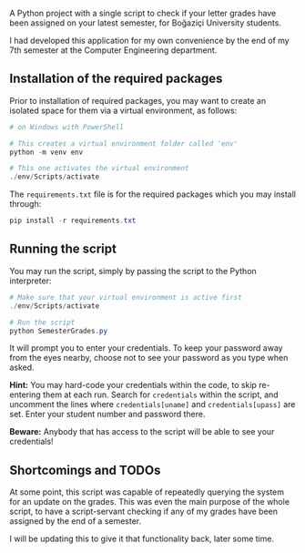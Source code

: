 A Python project with a single script to check if your letter grades have been assigned on your latest semester,
for Boğaziçi University students.

I had developed this application for my own convenience by the end of my 7th semester at the Computer Engineering department.

## Installation of the required packages

Prior to installation of required packages, you may want to create an isolated space for them via a virtual environment, as follows:

```powershell
# on Windows with PowerShell

# This creates a virtual environment folder called 'env'
python -m venv env

# This one activates the virtual environment
./env/Scripts/activate
```

The `requirements.txt` file is for the required packages which you may install through:

```powershell
pip install -r requirements.txt
```

## Running the script

You may run the script, simply by passing the script to the Python interpreter:

```powershell
# Make sure that your virtual environment is active first
./env/Scripts/activate

# Run the script
python SemesterGrades.py
```

It will prompt you to enter your credentials. To keep your password away from the eyes nearby,
choose not to see your password as you type when asked.

**Hint:** You may hard-code your credentials within the code, to skip re-entering them at each run.
Search for `credentials` within the script, and uncomment the lines where `credentials[uname]` and `credentials[upass]` are set.
Enter your student number and password there.

**Beware:** Anybody that has access to the script will be able to see your credentials!

## Shortcomings and TODOs

At some point, this script was capable of repeatedly querying the system for an update on the grades.
This was even the main purpose of the whole script,
to have a script-servant checking if any of my grades have been assigned by the end of a semester.

I will be updating this to give it that functionality back, later some time.
